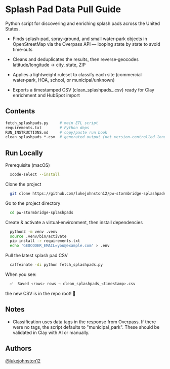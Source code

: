 
# Splash Pad Data Pull Guide

Python script for discovering and enriching splash pads across the United States.

- Finds splash‑pad, spray‑ground, and small water‑park objects in OpenStreetMap via the Overpass API — looping state by state to avoid time‑outs

- Cleans and deduplicates the results, then reverse‑geocodes latitude/longitude → city, state, ZIP

- Applies a lightweight ruleset to classify each site (commercial water‑park, HOA, school, or municipal/unknown)

- Exports a timestamped CSV (clean_splashpads_<ts>.csv) ready for Clay enrichment and HubSpot import


## Contents
```bash
fetch_splashpads.py     # main ETL script
requirements.txt        # Python deps
RUN_INSTRUCTIONS.md     # copy/paste run book
clean_splashpads_*.csv  # generated output (not version‑controlled long term)
```

## Run Locally

Prerequisite (macOS)

```bash
  xcode-select --install
```

Clone the project

```bash
  git clone https://github.com/lukejohnston12/pw-stormbridge-splashpads.git
```

Go to the project directory

```bash
  cd pw-stormbridge-splashpads
```

Create & activate a virtual‑environment, then install dependencies

```bash
  python3 -m venv .venv
  source .venv/bin/activate
  pip install -r requirements.txt
  echo 'GEOCODER_EMAIL=you@example.com' > .env
```

Pull the latest splash pad CSV

```bash
  caffeinate -di python fetch_splashpads.py
```
When you see: 
```bash
  ✅  Saved <rows> rows → clean_splashpads_<timestamp>.csv
```
the new CSV is in the repo root! 🎉


## Notes

- Classification uses data tags in the response from Overpass. If there were no tags, the script defaults to "municipal_park". These should be validated in Clay with AI or manually.

## Authors

[@lukejohnston12](https://github.com/lukejohnston12)

